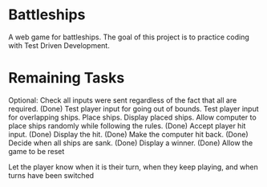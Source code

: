 # Battleships

A web game for battleships. The goal of this project is to practice coding with Test Driven Development.

# Remaining Tasks

Optional: Check all inputs were sent regardless of the fact that all are required.
(Done) Test player input for going out of bounds.
Test player input for overlapping ships.
Place ships.
Display placed ships.
Allow computer to place ships randomly while following the rules.
(Done) Accept player hit input.
(Done) Display the hit.
(Done) Make the computer hit back.
(Done) Decide when all ships are sank.
(Done) Display a winner.
(Done) Allow the game to be reset

Let the player know when it is their turn, when they keep playing, and when turns have been switched
